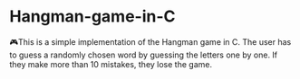 # Hangman-game-in-C
🎮This is a simple implementation of the Hangman game in C. The user has to guess a randomly chosen word by guessing the letters one by one. If they make more than 10 mistakes, they lose the game.
